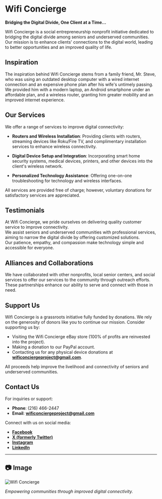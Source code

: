 # Wifi Concierge

**Bridging the Digital Divide, One Client at a Time...**

Wifi Concierge is a social entrepreneurship nonprofit initiative dedicated to bridging the digital divide among seniors and underserved communities. Our mission is to enhance clients' connections to the digital world, leading to better opportunities and an improved quality of life.

## Inspiration

The inspiration behind Wifi Concierge stems from a family friend, Mr. Steve, who was using an outdated desktop computer with a wired internet connection and an expensive phone plan after his wife's untimely passing. We provided him with a modern laptop, an Android smartphone under an affordable plan, and a wireless router, granting him greater mobility and an improved internet experience.

## Our Services

We offer a range of services to improve digital connectivity:

- **Routers and Wireless Installation**: Providing clients with routers, streaming devices like Roku/Fire TV, and complimentary installation services to enhance wireless connectivity.

- **Digital Device Setup and Integration**: Incorporating smart home security systems, medical devices, printers, and other devices into the client's wireless network.

- **Personalized Technology Assistance**: Offering one-on-one troubleshooting for technology and wireless interfaces.

All services are provided free of charge; however, voluntary donations for satisfactory services are appreciated.

## Testimonials

At Wifi Concierge, we pride ourselves on delivering quality customer service to improve connectivity.  
We assist seniors and underserved communities with professional services, aiming to narrow the digital divide by offering customized solutions.  
Our patience, empathy, and compassion make technology simple and accessible for everyone.

## Alliances and Collaborations

We have collaborated with other nonprofits, local senior centers, and social services to offer our services to the community through outreach efforts.  
These partnerships enhance our ability to serve and connect with those in need.

## Support Us

Wifi Concierge is a grassroots initiative fully funded by donations. We rely on the generosity of donors like you to continue our mission. Consider supporting us by:

- Visiting the Wifi Concierge eBay store (100% of profits are reinvested into the project).
- Making a donation to our PayPal account.
- Contacting us for any physical device donations at **wificonciergeproject@gmail.com**.

All proceeds help improve the livelihood and connectivity of seniors and underserved communities.

## Contact Us

For inquiries or support:

- **Phone**: (216) 466-2447
- **Email**: **wificonciergeproject@gmail.com**

Connect with us on social media:

- **[Facebook](https://www.facebook.com/wificoncierge)**
- **[X (formerly Twitter)](https://x.com/wificoncierge)**
- **[Instagram](https://www.instagram.com/wificoncierge)**
- **[LinkedIn](https://www.linkedin.com/company/wifi-concierge)**

---

## 📷 Image  

![Wifi Concierge](https://www.wifi-concierge.com/assets/404wifispin.gif)

*Empowering communities through improved digital connectivity.*
